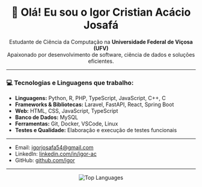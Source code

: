 <h1 align="center">👋 Olá! Eu sou o Igor Cristian Acácio Josafá</h1>

<p align="center">
  Estudante de Ciência da Computação na <strong>Universidade Federal de Viçosa (UFV)</strong><br>
  Apaixonado por desenvolvimento de software, ciência de dados e soluções eficientes.
</p>

---

### 💻 Tecnologias e Linguagens que trabalho:

- **Linguagens:** Python, R, PHP, TypeScript, JavaScript, C++, C
- **Frameworks & Bibliotecas:** Laravel, FastAPI, React, Spring Boot
- **Web:** HTML, CSS, JavaScript, TypeScript
- **Banco de Dados:** MySQL
- **Ferramentas:** Git, Docker, VSCode, Linux
- **Testes e Qualidade:** Elaboração e execução de testes funcionais

---



- Email: igorjosafa54@gmail.com  
- LinkedIn: [linkedin.com/in/igor-ac](https://linkedin.com/in/igor-ac)  
- GitHub: [github.com/igor](https://github.com/igor)

---

<div align="center">
  <img src="https://github-readme-stats.vercel.app/api/top-langs/?username=igornorante&layout=compact&theme=radical" alt="Top Languages">
</div>
